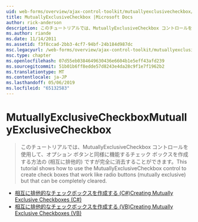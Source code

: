 ```yaml
---
uid: web-forms/overview/ajax-control-toolkit/mutuallyexclusivecheckbox/index
title: MutuallyExclusiveCheckbox |Microsoft Docs
author: rick-anderson
description: このチュートリアルでは、MutuallyExclusiveCheckbox コントロールを使用して、オプション ボタンと同様に機能するチェック ボックスを作成する方法の (相互に排他的) ですがすることができます.
ms.author: riande
ms.date: 11/14/2011
ms.assetid: f3f8ccad-2bb3-4cf7-94bf-24b184d987dc
msc.legacyurl: /web-forms/overview/ajax-control-toolkit/mutuallyexclusivecheckbox
msc.type: chapter
ms.openlocfilehash: 07d55eb0384649630436e6604b1e5eff43afd239
ms.sourcegitcommit: 51b01b6ff8edde57d8243e4da28c9f1e7f1962b2
ms.translationtype: MT
ms.contentlocale: ja-JP
ms.lasthandoff: 05/06/2019
ms.locfileid: "65132583"
---
```

# <a name="mutuallyexclusivecheckbox"></a><span data-ttu-id="cd9b5-103">MutuallyExclusiveCheckbox</span><span class="sxs-lookup"><span data-stu-id="cd9b5-103">MutuallyExclusiveCheckbox</span></span>

> <span data-ttu-id="cd9b5-104">このチュートリアルでは、MutuallyExclusiveCheckbox コントロールを使用して、オプション ボタンと同様に機能するチェック ボックスを作成する方法の (相互に排他的) ですが完全に消去することができます。</span><span class="sxs-lookup"><span data-stu-id="cd9b5-104">This tutorial shows how to use the MutuallyExclusiveCheckbox control to create check boxes that work like radio buttons (mutually exclusive) but that can be completely cleared.</span></span>

- [<span data-ttu-id="cd9b5-105">相互に排他的なチェックボックスを作成する (C#)</span><span class="sxs-lookup"><span data-stu-id="cd9b5-105">Creating Mutually Exclusive Checkboxes (C#)</span></span>](creating-mutually-exclusive-checkboxes-cs.md)
- [<span data-ttu-id="cd9b5-106">相互に排他的なチェックボックスを作成する (VB)</span><span class="sxs-lookup"><span data-stu-id="cd9b5-106">Creating Mutually Exclusive Checkboxes (VB)</span></span>](creating-mutually-exclusive-checkboxes-vb.md)
